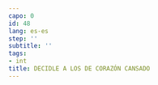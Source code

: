 ```yaml
---
capo: 0
id: 48
lang: es-es
step: ''
subtitle: ''
tags:
- int
title: DECIDLE A LOS DE CORAZÓN CANSADO
---
```

